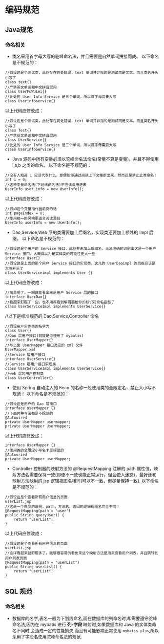 # 编码规范

## Java规范
### 命名相关
- 类名采用首字母大写的驼峰命名法，并且需要是自然单词拼接而成。
以下命名是不规范的：
```
//假设这是个测试类，此处存在两处错误，text 单词并非指的是测试而是文本，而且类名开头小写了
class text{}
//严禁英文单词和中文拼音混用
class UserFuWuLei{}
//此处的 User Info Service 是三个单词，所以首字母需要大写
class Userinfoservice{}
```
以上代码应修改成：
```
//假设这是个测试类，此处存在两处错误，text 单词并非指的是测试而是文本，而且类名开头小写了
class Test{}
//严禁英文单词和中文拼音混用
class UserService{}
//此处的 User Info Service 是三个单词，所以首字母需要大写
class UserInfoService{}
```

- Java 源码中所有变量必须以驼峰命名法命名(常量不算是变量)，并且不得使用 i,s,b 之类的命名。
以下命名是不规范的：
```
//没有人知道 i 应该代表什么，即便能够通过阅读上下文推断出来，然而还是禁止此类命名！
int i = 0;
//这种变量命名法(下划线命名法)不应该混用进来
UserInfo user_info = new UserInfo();
```
以上代码应修改成：
```
//假如这个变量指代当前页的话
int pageIndex = 0;
//使用统一的风格更适合阅读源码
UserInfo userInfo = new UserInfo();
```

- Dao,Service,Web 层的类需要加上后缀名，实现类还要加上额外的 Impl 后缀。
以下命名是不规范的：
```
//假设这是个用户的 Service 接口，此处并未加上后缀名，无法准确的识别出这是一个用户 Service 接口，大概误以为是实体类的可能性更大一些
interface User{}
//假设这是上面的那个用户 Service 接口的实现类，这儿的 UserDaoimpl 的后缀应该是大写开头了
class UserServiceimpl implements User {}
```
以上代码应修改成：
```
//简单明了，一眼就能看出来是用户 Service 层的接口
interface UserDao{}
//看起来舒服了一些，也不用再看到编辑器给你的标识符命名抱怨了
class UserServiceImpl implements UserService{}
```
//以下是标准规范的 Dao,Service,Controller 命名
```
//假设用户实体类的名字为
class User{}
//Dao 层用户接口(前提是你使用了 mybatis)
interface UserMapper{}
//与上面 UserMapper 接口对应的 xml 文件
UserMapper.xml
//Service 层用户接口
interface UserService{}
//Service 层用户接口实现类
class UserServiceImpl implements UserService{}
//web 层的用户控制类
class UserController{}
```

- 使用 Spring 自动注入的 Bean 的名称一般使用类的全限定名，禁止大小写不规范！
以下命名是不规范的：
```
//假设这是用户的 Dao 层接口
interface UserMapper {}
//下面两种写法都是不规范的
@Autowired
private UserMapper usermapper;
private UserMapper UserMapper;
```
以上代码应修改成：
```
interface UserMapper {}
//使用类的全限定小写名才是规范的
@Autowried
private UserMapper userMapper;
```

- Controller 控制器的映射方法的 @RequestMapping 注解的 path 属性值，映射方法名需要保持一致(即便不一致也能正常运行，但会使人迷惑)，最好还和映射方法映射的 jsp 逻辑视图名相同(可以不一致，但尽量保持一致).
以下命名是不规范的：
```
//假设这是个查看所有用户信息的页面
userList.jsp
//这是一个典型的反例，path，方法名，返回的逻辑视图名完全不同！
@RequestMapping(path = "user")
public String queryUser() {
	return "userList";
}
```
以上代码应修改成：
```
//假设这是个查看所有用户信息的页面
userList.jsp
//这样看起来就舒服多了，能够很容易的看出来这个映射方法是用来查看用户列表，并且跳转到用户列表页面
@RequestMapping(path = "userList")
public String userList() {
	return "userList";
}
```

## SQL 规范
### 命名相关
- 数据库的名字,表名一般为下划线命名,而在数据库的列命名时,却需要遵守驼峰命名法,因为在 mybatis 进行 **列-字段** 映射时,如果数据库和 Java 的实体类命名不同时,会造成一定的性能损失,而且有可能影响正常使用 `mybatis-plus`,所以采用了字段名使用驼峰命名法的规范.